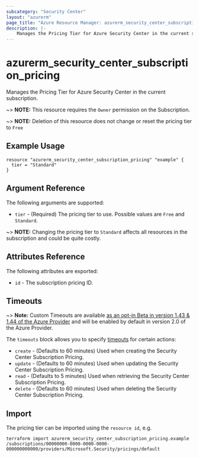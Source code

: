 ```yaml
---
subcategory: "Security Center"
layout: "azurerm"
page_title: "Azure Resource Manager: azurerm_security_center_subscription_pricing"
description: |-
    Manages the Pricing Tier for Azure Security Center in the current subscription.
---
```


# azurerm_security_center_subscription_pricing

Manages the Pricing Tier for Azure Security Center in the current subscription.

~> **NOTE:** This resource requires the `Owner` permission on the Subscription.

~> **NOTE:** Deletion of this resource does not change or reset the pricing tier to `Free`

## Example Usage

```hcl
resource "azurerm_security_center_subscription_pricing" "example" {
  tier = "Standard"
}
```

## Argument Reference

The following arguments are supported:

* `tier` - (Required) The pricing tier to use. Possible values are `Free` and `Standard`.

~> **NOTE:** Changing the pricing tier to `Standard` affects all resources in the subscription and could be quite costly.

## Attributes Reference

The following attributes are exported:

* `id` - The subscription pricing ID.

## Timeouts

~> **Note:** Custom Timeouts are available [as an opt-in Beta in version 1.43 & 1.44 of the Azure Provider](/docs/providers/azurerm/guides/2.0-beta.html) and will be enabled by default in version 2.0 of the Azure Provider.

The `timeouts` block allows you to specify [timeouts](https://www.terraform.io/docs/configuration/resources.html#timeouts) for certain actions:

* `create` - (Defaults to 60 minutes) Used when creating the Security Center Subscription Pricing.
* `update` - (Defaults to 60 minutes) Used when updating the Security Center Subscription Pricing.
* `read` - (Defaults to 5 minutes) Used when retrieving the Security Center Subscription Pricing.
* `delete` - (Defaults to 60 minutes) Used when deleting the Security Center Subscription Pricing.

## Import

The pricing tier can be imported using the `resource id`, e.g.

```shell
terraform import azurerm_security_center_subscription_pricing.example /subscriptions/00000000-0000-0000-0000-000000000000/providers/Microsoft.Security/pricings/default
```
